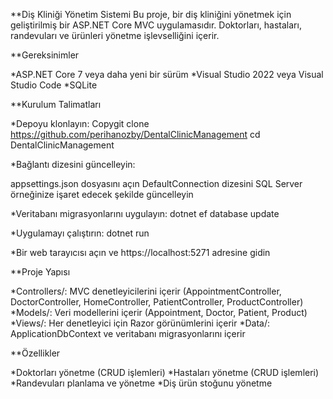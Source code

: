 **Diş Kliniği Yönetim Sistemi 
Bu proje, bir diş kliniğini yönetmek için geliştirilmiş bir ASP.NET Core MVC uygulamasıdır.
Doktorları, hastaları, randevuları ve ürünleri yönetme işlevselliğini içerir.

**Gereksinimler

*ASP.NET Core 7 veya daha yeni bir sürüm 
*Visual Studio 2022 veya Visual Studio Code 
*SQLite

**Kurulum Talimatları

*Depoyu klonlayın: Copygit clone https://github.com/perihanozby/DentalClinicManagement 
cd DentalClinicManagement

*Bağlantı dizesini güncelleyin:

appsettings.json dosyasını açın
DefaultConnection dizesini SQL Server örneğinize işaret edecek şekilde güncelleyin

*Veritabanı migrasyonlarını uygulayın: 
dotnet ef database update

*Uygulamayı çalıştırın: 
dotnet run

*Bir web tarayıcısı açın ve https://localhost:5271 adresine gidin

**Proje Yapısı

*Controllers/: MVC denetleyicilerini içerir (AppointmentController, DoctorController, HomeController, PatientController, ProductController) 
*Models/: Veri modellerini içerir (Appointment, Doctor, Patient, Product) 
*Views/: Her denetleyici için Razor görünümlerini içerir 
*Data/: ApplicationDbContext ve veritabanı migrasyonlarını içerir

**Özellikler

*Doktorları yönetme (CRUD işlemleri) 
*Hastaları yönetme (CRUD işlemleri) 
*Randevuları planlama ve yönetme 
*Diş ürün stoğunu yönetme
